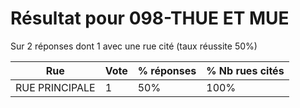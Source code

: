 # Résultat pour 098-THUE ET MUE

Sur 2 réponses dont 1 avec une rue cité (taux réussite 50%)

| Rue | Vote | % réponses | % Nb rues cités|
|-----|------|------------|----------------|
| RUE PRINCIPALE | 1 | 50% | 100%|
